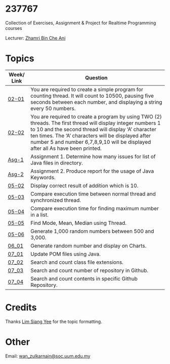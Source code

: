 # 237767

Collection of Exercises, Assignment & Project for Realtime Programming courses

Lecturer: [Zhamri Bin Che Ani](https://github.com/zhamri)

# Topics

| Week/ Link    | Question         |
| ------------- | -------------    |
| [02-01](https://github.com/wzul/237767/blob/master/ThreadIncrementNumbers.java) | You are required to create a simple program for counting thread. It will count to 10500, pausing five seconds between each number, and displaying a string every 50 numbers.|
| [02-02](https://github.com/wzul/237767/blob/master/JavaApplication5.java)| You are required to create a program by using TWO (2) threads. The first thread will display integer numbers 1 to 10 and the second thread will display ‘A’ character ten times. The ‘A’ characters will be displayed after number 5 and number 6,7,8,9,10 will be displayed after all As have been printed.|
| [Asg-1](https://github.com/wzul/237767_A1/)| Assignment 1. Determine how many issues for list of Java files in directory. |
| [Asg-2](https://github.com/wzul/237767_A2/)| Assignment 2. Produce report for the usage of Java Keywords. |
| [05-02](https://github.com/wzul/237767/blob/master/TestAtomicInteger1p.java)| Display correct result of addition which is 10. |
| [05-03](https://github.com/wzul/237767/blob/master/SynchronizedProof.java)| Compare execution time between normal thread and synchronized thread.|
| [05-04](https://github.com/wzul/237767/blob/master/FindMax1000000.java)| Compare execution time for finding maximum number in a list.|
| [05-05](https://github.com/wzul/237767/blob/master/Week0505.java)| Find Mode, Mean, Median using Thread.|
| [05-06](https://github.com/wzul/237767/blob/master/Week05_06.java)| Generate 1,000 random numbers between 500 and 3,000.|
| [06_01](https://github.com/wzul/237767/blob/master/06_01)| Generate random number and display on Charts.|
| [07_01](https://github.com/wzul/237767/blob/master/07_01)| Update POM files using Java.|
| [07_02](https://github.com/wzul/237767/blob/master/07_02)| Search and count class file extensions.|
| [07_03](https://github.com/wzul/237767/blob/master/07_03)| Search and count number of repository in Github.|
| [07_04](https://github.com/wzul/237767/blob/master/07_04)| Search and count contents in specific Github Repository.|

# Credits

Thanks [Lim Siang Yee](https://github.com/syeel) for the topic formatting.

# Other

Email: wan_zulkarnain@soc.uum.edu.my